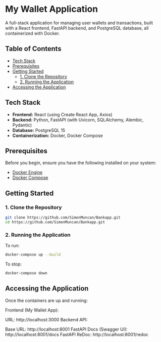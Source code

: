 # My Wallet Application

A full-stack application for managing user wallets and transactions, built with a React frontend, FastAPI backend, and PostgreSQL database, all containerized with Docker.

## Table of Contents

- [Tech Stack](#tech-stack)
- [Prerequisites](#prerequisites)
- [Getting Started](#getting-started)
  - [1. Clone the Repository](#1-clone-the-repository)
  - [2. Running the Application](#3-running-the-application)
- [Accessing the Application](#accessing-the-application)


## Tech Stack

* **Frontend:** React (using Create React App, Axios)
* **Backend:** Python, FastAPI (with Uvicorn, SQLAlchemy, Alembic, Pydantic)
* **Database:** PostgreSQL 15
* **Containerization:** Docker, Docker Compose


## Prerequisites

Before you begin, ensure you have the following installed on your system:
* [Docker Engine](https://docs.docker.com/engine/install/)
* [Docker Compose](https://docs.docker.com/compose/install/) 

## Getting Started

### 1. Clone the Repository

```bash
git clone https://github.com/SimonMuncan/Bankapp.git
cd https://github.com/SimonMuncan/Bankapp.git
```

### 2. Running the Application

To run:
```bash
docker-compose up --build
```
To stop:
```bash
docker-compose down
```

## Accessing the Application
Once the containers are up and running:

Frontend (My Wallet App):

URL: http://localhost:3000
Backend API:

Base URL: http://localhost:8001
FastAPI Docs (Swagger UI): http://localhost:8001/docs
FastAPI ReDoc: http://localhost:8001/redoc


